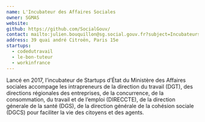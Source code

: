 ```yaml
---
name: L'Incubateur des Affaires Sociales
owner: SGMAS
website:
github: https://github.com/SocialGouv/
contact: mailto:julien.bouquillon@sg.social.gouv.fr?subject=Incubateurs
address: 39 quai andré Citroën, Paris 15e
startups:
  - codedutravail
  - le-bon-tuteur
  - workinfrance
---
```


Lancé en 2017, l’incubateur de Startups d’État du Ministère des Affaires sociales accompage les intrapreneurs de la direction du travail (DGT), des directions régionales des entreprises, de la concurrence, de la consommation, du travail et de l’emploi (DIRECCTE), de la direction génerale de la santé (DGS), de la direction générale de la cohésion sociale (DGCS) pour faciliter la vie des citoyens et des agents.
